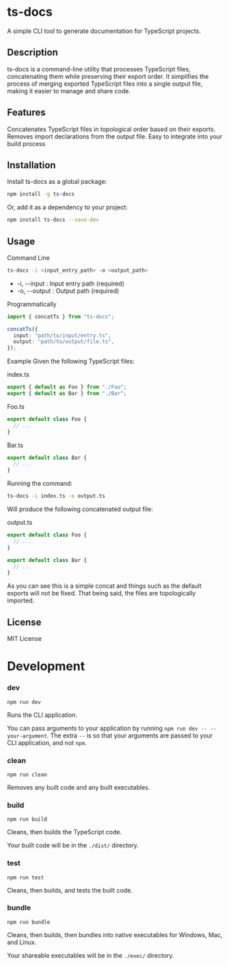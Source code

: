 # ts-docs

A simple CLI tool to generate documentation for TypeScript projects.

## Description

ts-docs is a command-line utility that processes TypeScript files, concatenating them while preserving their export order. It simplifies the process of merging exported TypeScript files into a single output file, making it easier to manage and share code.

## Features

Concatenates TypeScript files in topological order based on their exports. Removes import declarations from the output file. Easy to integrate into your build process

## Installation

Install ts-docs as a global package:

```bash
npm install -g ts-docs
```

Or, add it as a dependency to your project:

```bash
npm install ts-docs --save-dev
```

## Usage

Command Line

```bash
ts-docs -i <input_entry_path> -o <output_path>
```

- -i, --input <path>: Input entry path (required)
- -o, --output <path>: Output path (required)

Programmatically

```typescript
import { concatTs } from "ts-docs";

concatTs({
  input: "path/to/input/entry.ts",
  output: "path/to/output/file.ts",
});
```

Example
Given the following TypeScript files:

index.ts

```typescript
export { default as Foo } from "./Foo";
export { default as Bar } from "./Bar";
```

Foo.ts

```typescript
export default class Foo {
  // ...
}
```

Bar.ts

```typescript
export default class Bar {
  // ...
}
```

Running the command:

```bash
ts-docs -i index.ts -o output.ts
```

Will produce the following concatenated output file:

output.ts

```typescript
export default class Foo {
  // ...
}

export default class Bar {
  // ...
}
```

As you can see this is a simple concat and things such as the default exports will not be fixed. That being said, the files are topologically imported.

## License

MIT License

# Development

### **dev**

`npm run dev`

Runs the CLI application.

You can pass arguments to your application by running `npm run dev -- --your-argument`. The extra `--` is so that your arguments are passed to your CLI application, and not `npm`.

### **clean**

`npm run clean`

Removes any built code and any built executables.

### **build**

`npm run build`

Cleans, then builds the TypeScript code.

Your built code will be in the `./dist/` directory.

### **test**

`npm run test`

Cleans, then builds, and tests the built code.

### **bundle**

`npm run bundle`

Cleans, then builds, then bundles into native executables for Windows, Mac, and Linux.

Your shareable executables will be in the `./exec/` directory.
